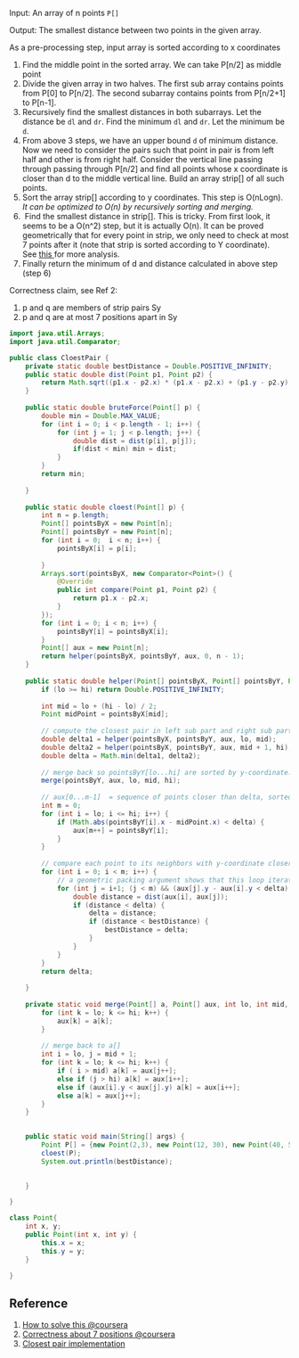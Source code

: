 Input: An array of n points `P[]`

Output: The smallest distance between two points in the given array.

As a pre-processing step, input array is sorted according to x coordinates

1. Find the middle point in the sorted array. We can take P[n/2] as middle point
2. Divide the given array in two halves. The first sub array contains points from P[0] to P[n/2]. The second subarray contains points from P[n/2+1] to P[n-1].
3. Recursively find the smallest distances in both subarrays. Let the distance be `dl` and `dr`. Find the minimum `dl` and `dr`. Let the minimum be `d`. 
4. From above 3 steps, we have an upper bound `d` of minimum distance. Now we need to consider the pairs such that point in pair is from left half and other is from right half. Consider the vertical line passing through passing through P[n/2] and find all points whose x coordinate is closer than d to the middle vertical line. Build an array strip[] of all such points.
5. Sort the array strip[] according to y coordinates. This step is O(nLogn). *It can be optimized to O(n) by recursively sorting and merging.*
6.  Find the smallest distance in strip[]. This is tricky. From first look, it seems to be a O(n^2) step, but it is actually O(n). It can be proved geometrically that for every point in strip, we only need to check at most 7 points after it (note that strip is sorted according to Y coordinate). See [this ](http://people.csail.mit.edu/indyk/6.838-old/handouts/lec17.pdf)for more analysis.
7. Finally return the minimum of d and distance calculated in above step (step 6)

Correctness claim, see Ref 2:

1. p and q are members of strip pairs Sy
2. p and q are at most 7 positions apart in Sy

```java
import java.util.Arrays;
import java.util.Comparator;

public class CloestPair {
	private static double bestDistance = Double.POSITIVE_INFINITY;
	public static double dist(Point p1, Point p2) {
		return Math.sqrt((p1.x - p2.x) * (p1.x - p2.x) + (p1.y - p2.y) * (p1.y - p2.y));
	}
	
	public static double bruteForce(Point[] p) {
		double min = Double.MAX_VALUE;
		for (int i = 0; i < p.length - 1; i++) {
			for (int j = 1; j < p.length; j++) {
				double dist = dist(p[i], p[j]);
				if(dist < min) min = dist;
			}
		}
		return min;
		
	}
	
	public static double cloest(Point[] p) {
		int n = p.length;
		Point[] pointsByX = new Point[n];
		Point[] pointsByY = new Point[n];
		for (int i = 0;  i < n; i++) {
			pointsByX[i] = p[i];
			
		}
		Arrays.sort(pointsByX, new Comparator<Point>() {
			@Override
			public int compare(Point p1, Point p2) {
				return p1.x - p2.x;
			}
		});
		for (int i = 0; i < n; i++) {
			pointsByY[i] = pointsByX[i];
		}
		Point[] aux = new Point[n];
		return helper(pointsByX, pointsByY, aux, 0, n - 1);
	}
	
	public static double helper(Point[] pointsByX, Point[] pointsByY, Point[] aux, int lo, int hi) {
		if (lo >= hi) return Double.POSITIVE_INFINITY;
		
		int mid = lo + (hi - lo) / 2;
		Point midPoint = pointsByX[mid];
		
		// compute the closest pair in left sub part and right sub part
		double delta1 = helper(pointsByX, pointsByY, aux, lo, mid);
		double delta2 = helper(pointsByX, pointsByY, aux, mid + 1, hi);
		double delta = Math.min(delta1, delta2);
		
		// merge back so pointsByY[lo...hi] are sorted by y-coordinate.
		merge(pointsByY, aux, lo, mid, hi);
		
		// aux[0...m-1]  = sequence of points closer than delta, sorted by y-coordiante
		int m = 0;
		for (int i = lo; i <= hi; i++) {
			if (Math.abs(pointsByY[i].x - midPoint.x) < delta) {
				aux[m++] = pointsByY[i];
			}
		}
		
		// compare each point to its neighbors with y-coordinate closer than delta
        for (int i = 0; i < m; i++) {
            // a geometric packing argument shows that this loop iterates at most 7 times
            for (int j = i+1; (j < m) && (aux[j].y - aux[i].y < delta); j++) {
                double distance = dist(aux[i], aux[j]);
                if (distance < delta) {
                    delta = distance;
                    if (distance < bestDistance) {
                        bestDistance = delta;
                    }
                }
            }
        }
        return delta;
		
	}
	
	private static void merge(Point[] a, Point[] aux, int lo, int mid, int hi) {
		for (int k = lo; k <= hi; k++) {
			aux[k] = a[k];
		}
		
		// merge back to a[]
		int i = lo, j = mid + 1;
		for (int k = lo; k <= hi; k++) {
			if ( i > mid) a[k] = aux[j++];
			else if (j > hi) a[k] = aux[i++];
			else if (aux[i].y < aux[j].y) a[k] = aux[i++];
			else a[k] = aux[j++];
		}
	}
	

	public static void main(String[] args) {
		Point P[] = {new Point(2,3), new Point(12, 30), new Point(40, 50), new Point(5 ,1), new Point(12, 10), new Point(3, 4)};
		cloest(P);
		System.out.println(bestDistance);
		

	}

}

class Point{
	int x, y;
	public Point(int x, int y) {
		this.x = x;
		this.y = y;
	}

}

```



## Reference

1. [How to solve this @coursera](https://www.youtube.com/watch?v=vS4Zn1a9KUc)
2. [Correctness about 7 positions @coursera](https://www.youtube.com/watch?v=BhQCj59sW_s)
3. [Closest pair implementation](http://algs4.cs.princeton.edu/99hull/ClosestPair.java.html)